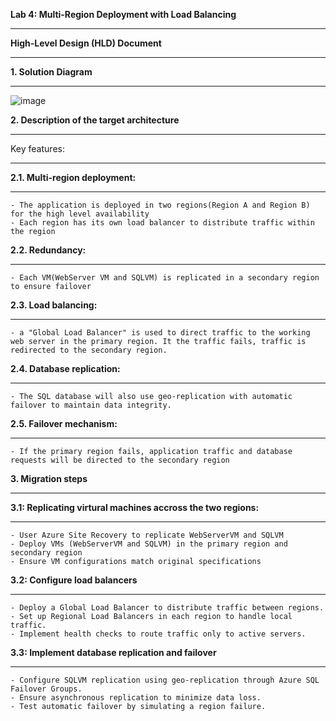 
**Lab 4: Multi-Region Deployment with Load Balancing**
***************************************************

**High-Level Design (HLD) Document**
**********************************

**1. Solution Diagram**
********************
![image](https://github.com/user-attachments/assets/7cb16861-e427-46e7-8263-bcf782f6c4ea)




**2. Description of the target architecture**
******************************************
Key features:
*************
**2.1. Multi-region deployment:**
*****************************
    - The application is deployed in two regions(Region A and Region B) for the high level availability
    - Each region has its own load balancer to distribute traffic within the region
    
**2.2. Redundancy:** 
***************
    - Each VM(WebServer VM and SQLVM) is replicated in a secondary region to ensure failover
    
**2.3. Load balancing:**
*********************
    - a "Global Load Balancer" is used to direct traffic to the working  web server in the primary region. It the traffic fails, traffic is redirected to the secondary region.
**2.4. Database replication:**
**************************
    - The SQL database will also use geo-replication with automatic failover to maintain data integrity.
**2.5. Failover mechanism:**
*************************
    - If the primary region fails, application traffic and database requests will be directed to the secondary region

**3. Migration steps**
*******************

**3.1: Replicating virtural machines accross the two regions:**
****************************************************************
    - User Azure Site Recovery to replicate WebServerVM and SQLVM 
    - Deploy VMs (WebServerVM and SQLVM) in the primary region and secondary region 
    - Ensure VM configurations match original specifications

**3.2: Configure load balancers**
************************************
    - Deploy a Global Load Balancer to distribute traffic between regions.
    - Set up Regional Load Balancers in each region to handle local traffic.
    - Implement health checks to route traffic only to active servers.

**3.3: Implement database replication and failover**
*****************************************************
    - Configure SQLVM replication using geo-replication through Azure SQL Failover Groups.
    - Ensure asynchronous replication to minimize data loss.
    - Test automatic failover by simulating a region failure.
